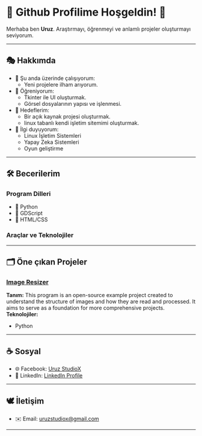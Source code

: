 # 🐺 Github Profilime Hoşgeldin! 🍁
Merhaba ben **Uruz**. Araştırmayı, öğrenmeyi ve anlamlı projeler oluşturmayı seviyorum.

---

## 🎭 Hakkımda
- 📑 Şu anda üzerinde çalışıyorum:
  - Yeni projelere ilham arıyorum.
- 🌱 Öğreniyorum:
  - Tkinter ile UI oluşturmak.
  - Görsel dosyalarının yapısı ve işlenmesi.
- 🎯 Hedeflerim:
  - Bir açık kaynak projesi oluşturmak.
  - linux tabanlı kendi işletim sitemimi oluşturmak.
- 🦭 İlgi duyuyorum:
  - Linux İşletim Sistemleri
  - Yapay Zeka Sistemleri
  - Oyun geliştirme

---

## 🛠️ Becerilerim

### Program Dilleri
- 🥇 Python
- 🥈 GDScript
- 🥉 HTML/CSS

###  Araçlar ve Teknolojiler

---

## 🗂️ Öne çıkan Projeler

### [Image Resizer](https://github.com/uruzstudiox/ImageResizer)
**Tanım:**
This program is an open-source example project created to
understand the structure of images and how they are read and processed.
It aims to serve as a foundation for more comprehensive projects.
\
**Teknolojiler:**
- Python

---

## ☕ Sosyal
- 🌐 Facebook: [Uruz StudioX](https://www.facebook.com/uruzstudiox)
- 🤝 LinkedIn: [LinkedIn Profile](https://www.linkedin.com/in/uruzstudiox)

---

## 🕊️ İletişim
  - ✉️ Email: [uruzstudiox@gmail.com](mailto:uruzstudiox@gmail.com)

---

<footer>
</footer>



